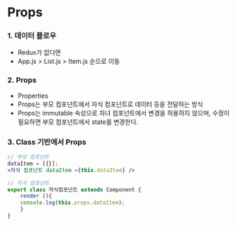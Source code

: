 # Props

### 1. 데이터 플로우

* Redux가 없다면
* App.js > List.js > Item.js 순으로 이동&#x20;

### 2. Props

* Properties&#x20;
* Props는 부모 컴포넌트에서 자식 컴포넌트로 데이터 등을 전달하는 방식
* Props는 immutable 속성으로 자녀 컴포넌트에서 변경을 허용하지 않으며, 수정이 필요하면 부모 컴포넌트에서 state를 변경한다.

### 3. Class 기반에서 Props

```jsx
// 부모 컴포넌트
dataItem = [{}];
<자식 컴포넌트 dataItem ={this.dataItem} />

// 자식 컴포넌트
export class 자식컴포넌트 extends Component {
    render (){
    console.log(this.props.dataItem);
    }
}
```
